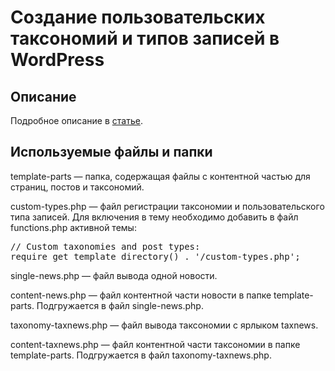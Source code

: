 <h1>Создание пользовательских таксономий и типов записей в WordPress</h1>
<h2>Описание</h2>
<p>Подробное описание в <a href="https://webmikorn.ru/articles/sozdanie-taksonomii-i-polzovatelskogo-tipa-zapisi-wordpress/">статье</a>.</p>
<h2>Используемые файлы и папки</h2>
<p>template-parts &mdash; папка, содержащая файлы с контентной частью для страниц, постов и таксономий.</p>
<p>custom-types.php &mdash; файл регистрации таксономии и пользовательского типа записей. Для включения в тему необходимо добавить в файл functions.php активной темы:</p>
<pre>
// Custom taxonomies and post types:
require get_template_directory() . '/custom-types.php';
</pre>
<p>single-news.php &mdash; файл вывода одной новости.</p>
<p>content-news.php &mdash; файл контентной части новости в папке template-parts. Подгружается в файл single-news.php.</p>
<p>taxonomy-taxnews.php &mdash; файл вывода таксономии с ярлыком taxnews.</p>
<p>content-taxnews.php &mdash; файл контентной части таксономии в папке template-parts. Подгружается в файл taxonomy-taxnews.php.</p>
